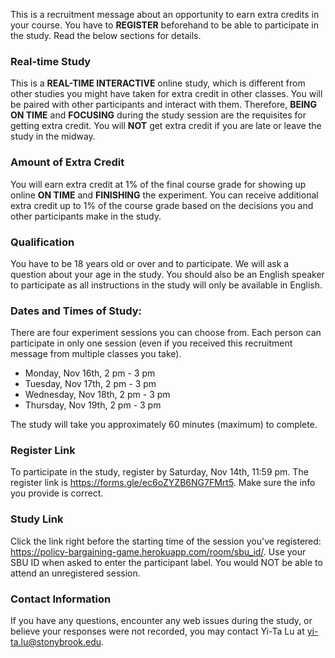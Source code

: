 This is a recruitment message about an opportunity to earn extra credits in your course. You have to **REGISTER** beforehand to be able to participate in the study. Read the below sections for details.

### Real-time Study
This is a **REAL-TIME INTERACTIVE** online study, which is different from other studies you might have taken for extra credit in other classes. You will be paired with other participants and interact with them. Therefore, **BEING ON TIME** and **FOCUSING** during the study session are the requisites for getting extra credit. You will **NOT** get extra credit if you are late or leave the study in the midway. 

### Amount of Extra Credit
You will earn extra credit at 1% of the final course grade for showing up online **ON TIME** and **FINISHING** the experiment. You can receive additional extra credit up to 1% of the course grade based on the decisions you and other participants make in the study.

### Qualification
You have to be 18 years old or over and to participate. We will ask a question about your age in the study. You should also be an English speaker to participate as all instructions in the study will only be available in English.

### Dates and Times of Study:
There are four experiment sessions you can choose from. Each person can participate in only one session (even if you received this recruitment message from multiple classes you take).

- Monday, Nov 16th, 2 pm - 3 pm
- Tuesday, Nov 17th, 2 pm - 3 pm
- Wednesday, Nov 18th, 2 pm - 3 pm
- Thursday, Nov 19th, 2 pm - 3 pm

The study will take you approximately 60 minutes (maximum) to complete.

### Register Link
To participate in the study, register by Saturday, Nov 14th, 11:59 pm. The register link is <https://forms.gle/ec6oZYZB6NG7FMrt5>. Make sure the info you provide is correct.

### Study Link
Click the link right before the starting time of the session you've registered: <https://policy-bargaining-game.herokuapp.com/room/sbu_id/>. Use your SBU ID when asked to enter the participant label. You would NOT be able to attend an unregistered session.

### Contact Information
If you have any questions, encounter any web issues during the study, or believe your responses were not recorded, you may contact Yi-Ta Lu at <yi-ta.lu@stonybrook.edu>.
